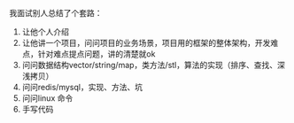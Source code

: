 我面试别人总结了个套路：
1. 让他个人介绍
2. 让他讲一个项目，问问项目的业务场景，项目用的框架的整体架构，开发难点，针对难点提点问题，讲的清楚就ok
3. 问问数据结构vector/string/map，类方法/stl，算法的实现（排序、查找、深浅拷贝）
4. 问问redis/mysql，实现、方法、坑
5. 问问linux 命令
6. 手写代码